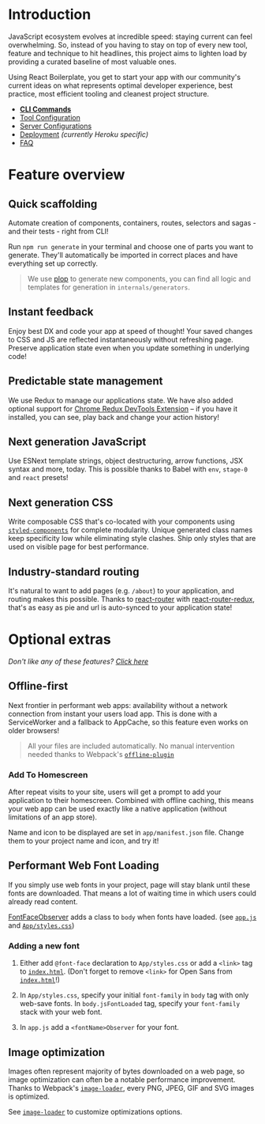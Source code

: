 # Introduction
JavaScript ecosystem evolves at incredible speed: staying current can feel
overwhelming. So, instead of you having to stay on top of every new tool,
feature and technique to hit headlines, this project aims to lighten
load by providing a curated baseline of most valuable ones.

Using React Boilerplate, you get to start your app with our community's current
ideas on what represents optimal developer experience, best practice, most
efficient tooling and cleanest project structure.

- [**CLI Commands**](commands.md)
- [Tool Configuration](files.md)
- [Server Configurations](server-configs.md)
- [Deployment](deployment.md) *(currently Heroku specific)*
- [FAQ](faq.md)

# Feature overview

## Quick scaffolding

Automate creation of components, containers, routes, selectors and sagas -
and their tests - right from CLI!

Run `npm run generate` in your terminal and choose one of parts you want
to generate. They'll automatically be imported in correct places and have
everything set up correctly.

> We use [plop] to generate new components, you can find all logic and
templates for generation in `internals/generators`.

[plop]: https://github.com/amwmedia/plop

## Instant feedback

Enjoy best DX and code your app at speed of thought! Your saved changes
to CSS and JS are reflected instantaneously without refreshing page.
Preserve application state even when you update something in underlying code!

## Predictable state management

We use Redux to manage our applications state. We have also added optional
support for [Chrome Redux DevTools Extension] – if you have it installed,
you can see, play back and change your action history!

[Chrome Redux DevTools Extension]: https://chrome.google.com/webstore/detail/redux-devtools/lmhkpmbekcpmknklioeibfkpmmfibljd

## Next generation JavaScript

Use ESNext template strings, object destructuring, arrow functions, JSX syntax
and more, today. This is possible thanks to Babel with `env`, `stage-0`
and `react` presets!

## Next generation CSS

Write composable CSS that's co-located with your components using [`styled-components`]
for complete modularity. Unique generated class names keep specificity low
while eliminating style clashes. Ship only styles that are used on
visible page for best performance.

[`styled-components`]: ../css/styled-components.md

## Industry-standard routing

It's natural to want to add pages (e.g. `/about`) to your application, and
routing makes this possible. Thanks to [react-router] with [react-router-redux],
that's as easy as pie and url is auto-synced to your application state!

[react-router]: https://github.com/reactjs/react-router
[react-router-redux]: https://github.com/reactjs/react-router-redux

# Optional extras

_Don't like any of these features? [Click here](remove.md)_

## Offline-first

Next frontier in performant web apps: availability without a network
connection from instant your users load app. This is done with a
ServiceWorker and a fallback to AppCache, so this feature even works on older
browsers!

> All your files are included automatically. No manual intervention needed
thanks to Webpack's [`offline-plugin`](https://github.com/NekR/offline-plugin)

### Add To Homescreen

After repeat visits to your site, users will get a prompt to add your application
to their homescreen. Combined with offline caching, this means your web app can
be used exactly like a native application (without limitations of an app store).

Name and icon to be displayed are set in `app/manifest.json` file.
Change them to your project name and icon, and try it!

## Performant Web Font Loading

If you simply use web fonts in your project, page will stay blank until
these fonts are downloaded. That means a lot of waiting time in which users
could already read content.

[FontFaceObserver](https://github.com/bramstein/fontfaceobserver) adds a class
to `body` when fonts have loaded. (see [`app.js`](../../app/app.js#L26-L36)
and [`App/styles.css`](../../app/containers/App/styles.css))

### Adding a new font

1. Either add `@font-face` declaration to `App/styles.css` or add a `<link>`
tag to [`index.html`](../../app/index.html). (Don't forget to remove `<link>`
for Open Sans from [`index.html`](../../app/index.html)!)

2. In `App/styles.css`, specify your initial `font-family` in `body` tag
with only web-save fonts. In `body.jsFontLoaded` tag, specify your
`font-family` stack with your web font.

3. In `app.js` add a `<fontName>Observer` for your font.

## Image optimization

Images often represent majority of bytes downloaded on a web page, so image
optimization can often be a notable performance improvement. Thanks to Webpack's
[`image-loader`](https://github.com/tcoopman/image-webpack-loader), every PNG, JPEG, GIF and SVG images
is optimized.

See [`image-loader`](https://github.com/tcoopman/image-webpack-loader) to customize optimizations options.
